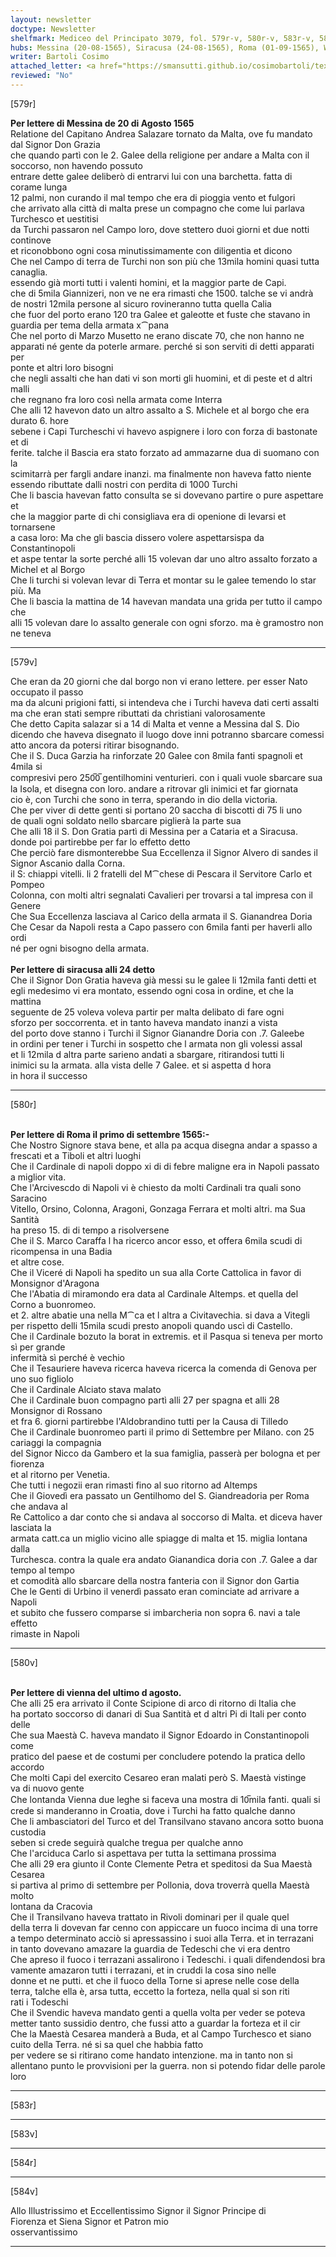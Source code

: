 ```yaml
---
layout: newsletter
doctype: Newsletter
shelfmark: Mediceo del Principato 3079, fol. 579r-v, 580r-v, 583r-v, 584r-v
hubs: Messina (20-08-1565), Siracusa (24-08-1565), Roma (01-09-1565), Wien (31-08-1565)
writer: Bartoli Cosimo
attached_letter: <a href="https://smansutti.github.io/cosimobartoli/texts/2977_080/">2977_080</a>
reviewed: "No"
---
```


[579r]  
  
  
<strong>Per lettere di Messina de 20 di Agosto 1565</strong>  
Relatione del Capitano Andrea Salazare tornato da Malta, ove fu mandato dal Signor Don Grazia  
che quando partì con le 2. Galee della religione per andare a Malta con il soccorso, non havendo possuto  
entrare dette galee deliberò di entrarvi lui con una barchetta. fatta di corame lunga  
12 palmi, non curando il mal tempo che era di pioggia vento et fulgori  
che arrivato alla città di malta prese un compagno che come lui parlava Turchesco et uestitisi  
da Turchi passaron nel Campo loro, dove stettero duoi giorni et due notti continove  
et riconobbono ogni cosa minutissimamente con diligentia et dicono  
Che nel Campo di terra de Turchi non son più che 13mila homini quasi tutta canaglia.  
essendo già morti tutti i valenti homini, et la maggior parte de Capi.  
che di 5mila Giannizeri, non ve ne era rimasti che 1500. talche se vi andrà  
de nostri 12mila persone al sicuro rovineranno tutta quella Calia  
che fuor del porto erano 120 tra Galee et galeotte et fuste che stavano in  
guardia per tema della armata x⁀pana  
Che nel porto di Marzo Musetto ne erano discate 70, che non hanno ne  
apparati né gente da poterle armare. perché si son serviti di detti apparati per  
ponte et altri loro bisogni  
che negli assalti che han dati vi son morti gli huomini, et di peste et d altri malli  
che regnano fra loro così nella armata come Interra  
Che alli 12 havevon dato un altro assalto a S. Michele et al borgo che era durato 6. hore  
sebene i Capi Turcheschi vi havevo aspignere i loro con forza di bastonate et di  
ferite. talche il Bascia era stato forzato ad ammazarne dua di suomano con la  
scimitarrà per fargli andare inanzi. ma finalmente non haveva fatto niente  
essendo ributtate dalli nostri con perdita di 1000 Turchi  
Che li bascia havevan fatto consulta se si dovevano partire o pure aspettare et  
che la maggior parte di chi consigliava era di openione di levarsi et tornarsene  
a casa loro: Ma che gli bascia dissero volere aspettarsispa da Constantinopoli  
et aspe tentar la sorte perché alli 15 volevan dar uno altro assalto forzato a  
Michel et al Borgo  
Che li turchi si volevan levar di Terra et montar su le galee temendo lo star più. Ma  
Che li bascia la mattina de 14 havevan mandata una grida per tutto il campo che  
alli 15 volevan dare lo assalto generale con ogni sforzo. ma è gramostro non ne teneva  
  
---  

[579v]  
  
  
Che eran da 20 giorni che dal borgo non vi erano lettere. per esser Nato occupato il passo  
ma da alcuni prigioni fatti, si intendeva che i Turchi haveva dati certi assalti  
ma che eran stati sempre ributtati da christiani valorosamente  
Che detto Capita salazar si a 14 di Malta et venne a Messina dal S. Dio  
dicendo che haveva disegnato il luogo dove inni potranno sbarcare comessi  
atto ancora da potersi ritirar bisognando.  
Che il S. Duca Garzia ha rinforzate 20 Galee con 8mila fanti spagnoli et 4mila si  
compresivi pero 250̅0̅ gentilhomini venturieri. con i quali vuole sbarcare sua  
la Isola, et disegna con loro. andare a ritrovar gli inimici et far giornata  
cio è, con Turchi che sono in terra, sperando in dio della victoria.  
Che per viver di dette genti si portano 20 saccha di biscotti di 75 li uno  
de quali ogni soldato nello sbarcare piglierà la parte sua  
Che alli 18 il S. Don Gratia partì di Messina per a Cataria et a Siracusa.  
donde poi partirebbe per far lo effetto detto  
Che perciò fare dismonterebbe Sua Eccellenza il Signor Alvero di sandes il Signor Ascanio dalla Corna.  
il S: chiappi vitelli. li 2 fratelli del M⁀chese di Pescara il Servitore Carlo et Pompeo  
Colonna, con molti altri segnalati Cavalieri per trovarsi a tal impresa con il Genere  
Che Sua Eccellenza lasciava al Carico della armata il S. Gianandrea Doria  
Che Cesar da Napoli resta a Capo passero con 6mila fanti per haverli allo ordi  
né per ogni bisogno della armata.  
<br/><strong>Per lettere di siracusa alli 24 detto</strong>  
Che il Signor Don Gratia haveva già messi su le galee li 12mila fanti detti et  
egli medesimo vi era montato, essendo ogni cosa in ordine, et che la mattina  
seguente de 25 voleva voleva partir per malta delibato di fare ogni  
sforzo per soccorrenta. et in tanto haveva mandato inanzi a vista  
del porto dove stanno i Turchi il Signor Gianandre Doria con .7. Galeebe  
in ordini per tener i Turchi in sospetto che l armata non gli volessi assal  
et li 12mila d altra parte sarieno andati a sbargare, ritirandosi tutti li  
inimici su la armata. alla vista delle 7 Galee. et si aspetta d hora  
in hora il successo  
  
---  

[580r]  
  
  
<br/><strong>Per lettere di Roma il primo di settembre 1565:-</strong>  
Che Nostro Signore stava bene, et alla pa acqua disegna andar a spasso a frescati et a Tiboli et altri luoghi  
Che il Cardinale di napoli doppo xi di di febre maligne era in Napoli passato a miglior vita.  
Che l'Arcivescdo di Napoli vi è chiesto da molti Cardinali tra quali sono Saracino  
Vitello, Orsino, Colonna, Aragoni, Gonzaga Ferrara et molti altri. ma Sua Santità  
ha preso 15. di di tempo a risolversene  
Che il S. Marco Caraffa l ha ricerco ancor esso, et offera 6mila scudi di ricompensa in una Badia  
et altre cose.  
Che il Viceré di Napoli ha spedito un sua alla Corte Cattolica in favor di Monsignor d'Aragona  
Che l'Abatia di miramondo era data al Cardinale Altemps. et quella del Corno a buonromeo.  
et 2. altre abatie una nella M⁀ca et l altra a Civitavechia. si dava a Vitegli  
per rispetto delli 15mila scudi presto anopoli quando uscì di Castello.  
Che il Cardinale bozuto la borat in extremis. et il Pasqua si teneva per morto sì per grande  
infermità sì perché è vechio  
Che il Tesauriere haveva ricerca haveva ricerca la comenda di Genova per uno suo figliolo  
Che il Cardinale Alciato stava malato  
Che il Cardinale buon compagno partì alli 27 per spagna et alli 28 Monsignor di Rossano  
et fra 6. giorni partirebbe l'Aldobrandino tutti per la Causa di Tilledo  
Che il Cardinale buonromeo parti il primo di Settembre per Milano. con 25 cariaggi la compagnia  
del Signor Nicco da Gambero et la sua famiglia, passerà per bologna et per fiorenza  
et al ritorno per Venetia.  
Che tutti i negozii eran rimasti fino al suo ritorno ad Altemps  
Che il Giovedì era passato un Gentilhomo del S. Giandreadoria per Roma che andava al  
Re Cattolico a dar conto che si andava al soccorso di Malta. et diceva haver lasciata la  
armata catt.ca un miglio vicino alle spiagge di malta et 15. miglia lontana dalla  
Turchesca. contra la quale era andato Gianandica doria con .7. Galee a dar tempo al tempo  
et comodità allo sbarcare della nostra fanteria con il Signor don Gartia  
Che le Genti di Urbino il venerdì passato eran cominciate ad arrivare a Napoli  
et subito che fussero comparse si imbarcheria non sopra 6. navi a tale effetto  
rimaste in Napoli  
  
---  

[580v]  
  
  
<br/><strong>Per lettere di vienna del ultimo d agosto.</strong>  
Che alli 25 era arrivato il Conte Scipione di arco di ritorno di Italia che  
ha portato soccorso di danari di Sua Santità et d altri Pi di Itali per conto delle  
Che sua Maestà C. haveva mandato il Signor Edoardo in Constantinopoli come  
pratico del paese et de costumi per concludere potendo la pratica dello accordo  
Che molti Capi del exercito Cesareo eran malati però S. Maestà vistinge  
va di nuovo gente  
Che lontanda Vienna due leghe si faceva una mostra di 10̅mila fanti. quali si  
crede si manderanno in Croatia, dove i Turchi ha fatto qualche danno  
Che li ambasciatori del Turco et del Transilvano stavano ancora sotto buona custodia  
seben si crede seguirà qualche tregua per qualche anno  
Che l'arciduca Carlo si aspettava per tutta la settimana prossima  
Che alli 29 era giunto il Conte Clemente Petra et speditosi da Sua Maestà Cesarea  
si partiva al primo di settembre per Pollonia, dova troverrà quella Maestà molto  
lontana da Cracovia  
Che il Transilvano haveva trattato in Rivoli dominari per il quale quel  
della terra li dovevan far cenno con appiccare un fuoco incima di una torre  
a tempo determinato acciò si apressassino i suoi alla Terra. et in terrazani  
in tanto dovevano amazare la guardia de Tedeschi che vi era dentro  
Che apreso il fuoco i terrazani assalirono i Tedeschi. i quali difendendosi bra  
vamente amazaron tutti i terrazani, et in cruddi la cosa sino nelle  
donne et ne putti. et che il fuoco della Torne si aprese nelle cose della  
terra, talche ella è, arsa tutta, eccetto la forteza, nella qual si son riti  
rati i Todeschi  
Che il Svendic haveva mandato genti a quella volta per veder se poteva  
metter tanto sussidio dentro, che fussi atto a guardar la forteza et il cir  
Che la Maestà Cesarea manderà a Buda, et al Campo Turchesco et siano  
cuito della Terra. né si sa quel che habbia fatto  
per vedere se si ritirano come handato intenzione. ma in tanto non si  
allentano punto le provvisioni per la guerra. non si potendo fidar delle parole loro  
  
---  

[583r]  
  
  
  
---  

[583v]  
  
  
  
---  

[584r]  
  
  
  
---  

[584v]  
  
  
Allo Illustrissimo et Eccellentissimo Signor il Signor Principe di  
Fiorenza et Siena Signor et Patron mio  
osservantissimo  
  
---  

